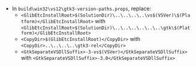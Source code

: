  * In `build\win32\vs12\gtk3-version-paths.props`, replace:
	* `<GlibEtcInstallRoot>$(SolutionDir)\..\..\..\..\vs$(VSVer)\$(Platform)</GlibEtcInstallRoot>` with
`<GlibEtcInstallRoot>$(SolutionDir)\..\..\..\..\..\..\gtk\$(Platform)</GlibEtcInstallRoot>`
	* `<CopyDir>$(GlibEtcInstallRoot)</CopyDir>` with
`<CopyDir>..\..\..\..\gtk3-rel</CopyDir>`
	* `<GtkSeparateVSDllSuffix>-3-vs$(VSVer)</GtkSeparateVSDllSuffix>` with
`<GtkSeparateVSDllSuffix>-3.0</GtkSeparateVSDllSuffix>`
